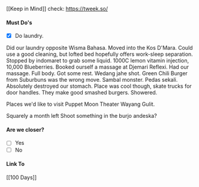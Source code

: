 [[Keep in Mind]]
check: https://tweek.so/
#### Must Do's
- [x] Do laundry.

Did our laundry opposite Wisma Bahasa. Moved into the Kos D'Mara. Could use a good cleaning, but lofted bed hopefully offers work-sleep separation. Stopped by indomaret to grab some liquid. 1000C lemon vitamin injection, 10,000 Blueberries. Booked ourself a massage at Djemari Reflexi. Had our massage. Full body. Got some rest. Wedang jahe shot. Green Chili Burger from Suburbuns was the wrong move. Sambal monster. Pedas sekali. Absolutely destroyed our stomach. Place was cool though, skate trucks for door handles. They make good smashed burgers. Showered.

Places we'd like to visit
Puppet Moon Theater
Wayang Gulit.

Squarely a month left
Shoot something in the burjo andeska?
#### Are we closer?
- [ ] Yes
- [ ] No
#### Link To
[[100 Days]]